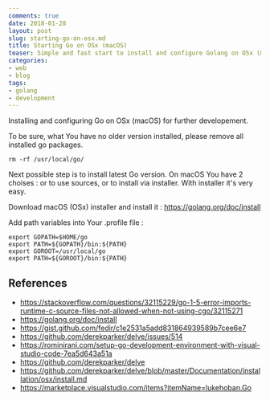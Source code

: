 ```yaml
--- 
comments: true 
date: 2018-01-28
layout: post 
slug: starting-go-on-osx.md
title: Starting Go on OSx (macOS)
teaser: Simple and fast start to install and configure Golang on OSx (macOS)
categories: 
- web
- blog
tags: 
- golang
- development
---
```


Installing and configuring Go on OSx (macOS) for further developement.

To be sure, what You have no older version installed, please remove all installed go packages.

    rm -rf /usr/local/go/

Next possible step is to install latest Go version. On macOS You have 2 choises : or to use sources, or to install via installer. With installer it's very easy.

Download macOS (OSx) installer and install it : https://golang.org/doc/install

Add path variables into Your .profile file :

    export GOPATH=$HOME/go
    export PATH=${GOPATH}/bin:${PATH}
    export GOROOT=/usr/local/go
    export PATH=${GOROOT}/bin:${PATH}


## References

* https://stackoverflow.com/questions/32115229/go-1-5-error-imports-runtime-c-source-files-not-allowed-when-not-using-cgo/32115271
* https://golang.org/doc/install
* https://gist.github.com/fedir/c1e2531a5add831864939589b7cee6e7
* https://github.com/derekparker/delve/issues/514
* https://rominirani.com/setup-go-development-environment-with-visual-studio-code-7ea5d643a51a
* https://github.com/derekparker/delve
* https://github.com/derekparker/delve/blob/master/Documentation/installation/osx/install.md
* https://marketplace.visualstudio.com/items?itemName=lukehoban.Go

